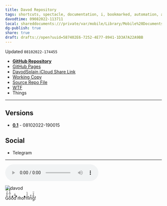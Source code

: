 ```yaml
---
title: Davod Repository
tags: shortcuts, spectacle, documentation, i, bookmarked, automation, audio
davodtime: 09082022-113711
local: shareddocuments:///private/var/mobile/Library/Mobile%20Documents/iCloud~md~obsidian/Documents/OBSHIDDIAN/drafts/587402E6-7252-4E77-8941-1D3A7A22A9BB.md
dg-publish: true
share: true
draft: drafts://open?uuid=587402E6-7252-4E77-8941-1D3A7A22A9BB
---
```

Updated `08102022-174455`

- [**GitHub Repository**](https://github.com/extratone/davod)
- [GitHub Pages](https://extratone.github.io/davod)
- [DavodSplain iCloud Share Link](https://www.icloud.com/shortcuts/3b9ff8d62567489fbc42c809a0726e7f)
- [Working Copy](working-copy://open?repo=i&path=shortcuts&mode=content)
- [Source Repo File](https://github.com/extratone/i/blob/main/shortcuts/.shortcut)
- [WTF](https://davidblue.wtf/drafts/587402E6-7252-4E77-8941-1D3A7A22A9BB.html)
- Things

---
## Versions

- [**0.1**](https://www.icloud.com/shortcuts/3b9ff8d62567489fbc42c809a0726e7f) - 08102022-190015

## Social

- Telegram

---

<audio controls>
  <source src="https://github.com/extratone/davod/blob/main/splain/08102022-180506.m4a">
</audio>

![davod](https://user-images.githubusercontent.com/43663476/184033323-ffb8fbf4-463c-4285-975a-778320327c94.jpg)

G̏̽͋ͩͬ͊̈́o͌ͭ͆̂̍̈́̌oͩ͒ͩd̋̃͑ ͐ͣm̌orͬͥͤͣ̊n̋ͧͩ͐i͛̉n̔̎g̏͂̔ͦ̈!
